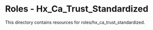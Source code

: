 # Roles - Hx_Ca_Trust_Standardized

This directory contains resources for roles/hx_ca_trust_standardized.
